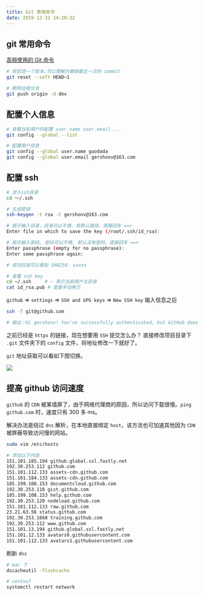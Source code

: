 ```yaml
---
title: Git 常用命令
date: 2019-12-31 14:20:32
---
```


## git 常用命令

[高频使用的 Git 命令](https://juejin.im/post/5de8d849e51d455808332166)

```bash
# 软回滚一个版本,可以理解为撤销最近一次的 commit
git reset --soft HEAD~1

# 删除远程分支
git push origin -d dev
```

## 配置个人信息

```bash
# 查看当前用户的配置 user.name user.email ...
git config --global --list

# 配置用户信息
git config --global user.name guodada
git config --global user.email gershonv@163.com
```

## 配置 ssh

```bash
# 进入ssh目录
cd ～/.ssh

# 生成密钥
ssh-keygen -t rsa -C gershonv@163.com

# 提示输入目录，目录可以不填，有默认路径，直接回车 ==>
Enter file in which to save the key (/root/.ssh/id_rsa):

# 提示输入密码, 密码可以不填, 默认没有密码，直接回车 ==>
Enter passphrase (empty for no passphrase):
Enter same passphrase again:

# 成功后就可以看到 SHA256: xxxxx

# 查看 ssh key
cd ~/.ssh     # ~ 表示当前用户主目录
cat id_rsa.pub # 查看手动拷贝
```

`github` => `settings` => `SSH and GPG keys` => `New SSH key` 输入信息之后

```bash
ssh -T git@github.com

# 输出：Hi gershonv! You've successfully authenticated, but GitHub does not provide shell access.
```

之前已经是 `https` 的链接，现在想要用 `SSH` 提交怎么办？
直接修改项目目录下 `.git` 文件夹下的 `config` 文件，将地址修改一下就好了。

`git` 地址获取可以看如下图切换。

![](https://img-blog.csdnimg.cn/20181029093141515.png?x-oss-process=image/watermark,type_ZmFuZ3poZW5naGVpdGk,shadow_10,text_aHR0cHM6Ly9ibG9nLmNzZG4ubmV0L3UwMTM3Nzg5MDU=,size_12,color_FFFFFF,t_70)

## 提高 github 访问速度

`github` 的 `CDN` 被某墙屏了，由于网络代理商的原因，所以访问下载很慢。`ping github.com` 时，速度只有 300 多 ms。

解决办法是绕过 `dns` 解析，在本地直接绑定 `host`，该方法也可加速其他因为 `CDN` 被屏蔽导致访问慢的网站。

```bash
sudo vim /etc/hosts

# 添加以下内容
151.101.185.194 github.global.ssl.fastly.net
192.30.253.112 github.com
151.101.112.133 assets-cdn.github.com
151.101.184.133 assets-cdn.github.com
185.199.108.153 documentcloud.github.com
192.30.253.118 gist.github.com
185.199.108.153 help.github.com
192.30.253.120 nodeload.github.com
151.101.112.133 raw.github.com
23.21.63.56 status.github.com
192.30.253.1668 training.github.com
192.30.253.112 www.github.com
151.101.13.194 github.global.ssl.fastly.net
151.101.12.133 avatars0.githubusercontent.com
151.101.112.133 avatars1.githubusercontent.com
```

刷新 `dns`

```bash
# mac 下
dscacheutil -flushcache

# centos7
systemctl restart network
```
